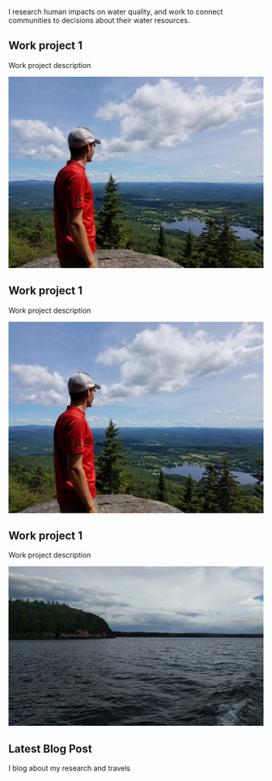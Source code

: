 I research human impacts on water quality, and work to connect communities to decisions about their water resources.
<div class="card" style="cursor: pointer; background-image: url("/assets/20170729_110740_1_.jpg");" onclick="window.open('https://google.com', '_blank')">
    <div class="card-container">
    <h2>Work project 1</h2>
    <p>Work project description</p>
  </div>
</div>
<div class="card">
  <img class="card-image" src="/assets/20170729_110740_1_.jpg" alt="lake">
  <div class="card-container">
    <h2>Work project 1</h2>
    <p>Work project description</p>
  </div>
</div>
<div class="card">
  <img class="card-image" src="/assets/20170729_110740_1_.jpg" alt="lake">
  <div class="card-container">
    <h2>Work project 1</h2>
    <p>Work project description</p>
  </div>
</div>
<div class="card" style="cursor: pointer" onclick="window.open('https://medium.com/@holdensparacino/latest', '_blank')">
  <img class="card-image" src="/assets/lake-champlain.jpg" alt="blog">
  <div class="card-container">
    <h2>Latest Blog Post</h2>
    <p>I blog about my research and travels</p>
  </div>
</div>
